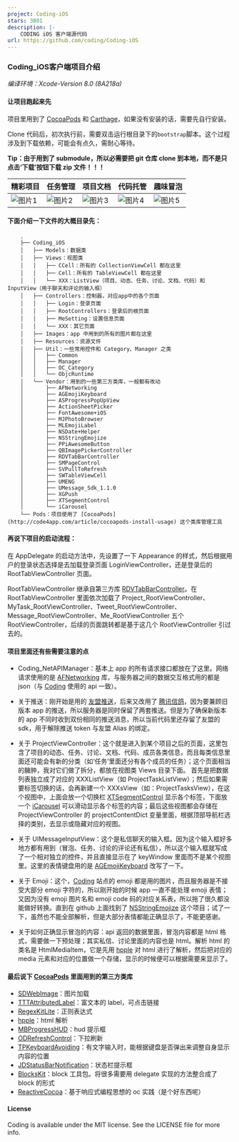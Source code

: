 ```yaml
---
project: Coding-iOS
stars: 3801
description: |-
    CODING iOS 客户端源代码
url: https://github.com/coding/Coding-iOS
---
```



### Coding_iOS客户端项目介绍 
*编译环境：Xcode-Version 8.0 (8A218a)*
#### 让项目跑起来先

项目里用到了 [CocoaPods](http://cocoapods.org/) 和 [Carthage](https://github.com/Carthage/Carthage)，如果没有安装的话，需要先自行安装。

Clone 代码后，初次执行前，需要双击运行根目录下的`bootstrap`脚本。这个过程涉及到下载依赖，可能会有点久，需耐心等待。

**Tip：由于用到了 submodule，所以必需要把 git 仓库 clone 到本地，而不是只点击‘下载’按钮下载 zip 文件！！！**

精彩项目|任务管理|项目文档|代码托管|趣味冒泡
------------ | ------------- | ------------| ------------| ------------
![图片1][1]|![图片2][2]|![图片3][3]|![图片4][4]|![图片5][5]



#### 下面介绍一下文件的大概目录先：
```
    .
    ├── Coding_iOS
    │   ├── Models：数据类
    │   ├── Views：视图类
    │   │   ├── CCell：所有的 CollectionViewCell 都在这里
    │   │   ├── Cell：所有的 TableViewCell 都在这里
    │   │   └── XXX：ListView（项目、动态、任务、讨论、文档、代码）和 InputView（用于聊天和评论的输入框）
    │   ├── Controllers：控制器，对应app中的各个页面
    │   │   ├── Login：登录页面
    │   │   ├── RootControllers：登录后的根页面
    │   │   ├── MeSetting：设置信息页面
    │   │   └── XXX：其它页面
    │   ├── Images：app 中用到的所有的图片都在这里
    │   ├── Resources：资源文件
    │   ├── Util：一些常用控件和 Category、Manager 之类
    │   │   ├── Common
    │   │   ├── Manager
    │   │   ├── OC_Category
    │   │   └── ObjcRuntime
    │   └── Vendor：用到的一些第三方类库，一般都有改动
    │       ├── AFNetworking
    │       ├── AGEmojiKeyboard
    │       ├── ASProgressPopUpView
    │       ├── ActionSheetPicker
    │       ├── FontAwesome+iOS
    │       ├── MJPhotoBrowser
    │       ├── MLEmojiLabel
    │       ├── NSDate+Helper
    │       ├── NSStringEmojize
    │       ├── PPiAwesomeButton
    │       ├── QBImagePickerController
    │       ├── RDVTabBarController
    │       ├── SMPageControl
    │       ├── SVPullToRefresh
    │       ├── SWTableViewCell
    │       ├── UMENG
    │       ├── UMessage_Sdk_1.1.0
    │       ├── XGPush
    │       ├── XTSegmentControl
    │       └── iCarousel
    └── Pods：项目使用了 [CocoaPods](http://code4app.com/article/cocoapods-install-usage) 这个类库管理工具
```


#### 再说下项目的启动流程：
在 AppDelegate 的启动方法中，先设置了一下 Appearance 的样式，然后根据用户的登录状态选择是去加载登录页面 LoginViewController，还是登录后的 RootTabViewController 页面。

RootTabViewController 继承自第三方库 [RDVTabBarController](https://github.com/robbdimitrov/RDVTabBarController)。在 RootTabViewController 里面依次加载了 Project_RootViewController、MyTask_RootViewController、Tweet_RootViewController、Message_RootViewController、Me_RootViewController 五个 RootViewController，后续的页面跳转都是基于这几个 RootViewController 引过去的。

#### 项目里面还有些需要注意的点
 - Coding_NetAPIManager：基本上 app 的所有请求接口都放在了这里。网络请求使用的是 [AFNetworking](https://github.com/AFNetworking/AFNetworking) 库，与服务器之间的数据交互格式用的都是 json（与 [Coding](https://coding.net) 使用的 api 一致）。
  
 - 关于推送：刚开始是用的 [友盟推送](http://www.umeng.com/)，后来又改用了 [腾讯信鸽](http://xg.qq.com/)，因为要兼顾旧版本 app 的推送，所以服务器是同时保留了两套推送。但是为了确保新版本的 app 不同时收到双份相同的推送消息，所以当前代码里还存留了友盟的 sdk，用于解除推送 token 与友盟 Alias 的绑定。
 
 - 关于 ProjectViewController：这个就是进入到某个项目之后的页面，这里包含了项目的动态、任务、讨论、文档、代码、成员各类信息，而且每类信息里面还可能会有新的分类（如‘任务’里面还分有各个成员的任务）；这个页面相当的臃肿，我对它们做了拆分，都放在视图类 Views 目录下面。 首先是把数据列表独立成了对应的 XXXListView（如 ProjectTaskListView）；然后如果需要标签切换的话，会再新建一个 XXXsView（如：ProjectTasksView），在这个视图中，上面会放一个切换栏 [XTSegmentControl](https://github.com/xushao1990/XTNews) 显示各个标签，下面放一个 [iCarousel](https://github.com/nicklockwood/iCarousel) 可以滑动显示各个标签的内容；最后这些视图都会存储在 ProjectViewController 的 projectContentDict 变量里面，根据顶部导航栏选择的类别，去显示或隐藏对应的视图。
 
 - 关于 UIMessageInputView：这个是私信聊天的输入框。因为这个输入框好多地方都有用到（冒泡、任务、讨论的评论还有私信），所以这个输入框就写成了一个相对独立的控件，并且直接显示在了 keyWindow 里面而不是某个视图里。这里的表情键盘用的是 [AGEmojiKeyboard](https://github.com/ayushgoel/AGEmojiKeyboard) 改写了一下。
 
 - 关于 Emoji：这个，[Coding](https://coding.net) 站点的 emoji 都是用的图片，而且服务器是不接受大部分 emoji 字符的，所以刚开始的时候 app 一直不能处理 emoji 表情；又因为没有 emoji 图片名和 emoji code 码的对应关系表，所以拖了很久都没能做好转换。直到在 github 上面找到了 [NSStringEmojize](https://github.com/diy/NSStringEmojize) 这个项目；试了一下，虽然也不能全部解析，但是大部分表情都能正确显示了，不能更感谢。
 
 - 关于如何正确显示冒泡的内容：api 返回的数据里面，冒泡内容都是 html 格式，需要做一下预处理；其实私信、讨论里面的内容也是 html。解析 html 的类名是 HtmlMediaItem，它是先用 [hpple](https://github.com/topfunky/hpple) 对 html 进行了解析，然后把对应的 media 元素和对应的位置做一个存储，显示的时候便可以根据需要来显示了。

#### 最后说下 [CocoaPods](http://cocoapods.org/) 里面用到的第三方类库
 - [SDWebImage](https://github.com/rs/SDWebImage)：图片加载
 - [TTTAttributedLabel](https://github.com/TTTAttributedLabel/TTTAttributedLabel)：富文本的 label，可点击链接
 - [RegexKitLite](https://github.com/wezm/RegexKitLite)：正则表达式
 - [hpple](https://github.com/topfunky/hpple)：html 解析
 - [MBProgressHUD](https://github.com/jdg/MBProgressHUD)：hud 提示框
 - [ODRefreshControl](https://github.com/Sephiroth87/ODRefreshControl)：下拉刷新
 - [TPKeyboardAvoiding](https://github.com/michaeltyson/TPKeyboardAvoiding)：有文字输入时，能根据键盘是否弹出来调整自身显示内容的位置
 - [JDStatusBarNotification](https://github.com/jaydee3/JDStatusBarNotification)：状态栏提示框
 - [BlocksKit](https://github.com/zwaldowski/BlocksKit)：block 工具包。将很多需要用 delegate 实现的方法整合成了 block 的形式
 - [ReactiveCocoa](https://github.com/ReactiveCocoa/ReactiveCocoa)：基于响应式编程思想的 oc 实践（是个好东西呢）
 
#### License
Coding is available under the MIT license. See the LICENSE file for more info.


  [1]: Screenshots/1.png
  [2]: Screenshots/2.png
  [3]: Screenshots/3.png
  [4]: Screenshots/4.png
  [5]: Screenshots/5.png

